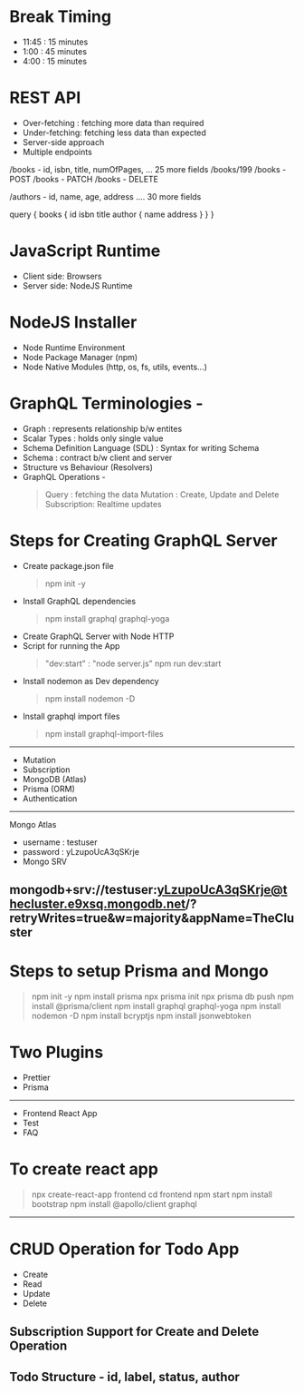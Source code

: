 # Break Timing

- 11:45 : 15 minutes
- 1:00 : 45 minutes
- 4:00 : 15 minutes

# REST API

- Over-fetching : fetching more data than required
- Under-fetching: fetching less data than expected
- Server-side approach
- Multiple endpoints

/books - id, isbn, title, numOfPages, ... 25 more fields
/books/199
/books - POST
/books - PATCH
/books - DELETE

/authors - id, name, age, address .... 30 more fields

query {
books {
id
isbn
title
author {
name
address
}
}
}

# JavaScript Runtime

- Client side: Browsers
- Server side: NodeJS Runtime

# NodeJS Installer

- Node Runtime Environment
- Node Package Manager (npm)
- Node Native Modules (http, os, fs, utils, events...)

# GraphQL Terminologies -

- Graph : represents relationship b/w entites
- Scalar Types : holds only single value
- Schema Definition Language (SDL) : Syntax for writing Schema
- Schema : contract b/w client and server
- Structure vs Behaviour (Resolvers)
- GraphQL Operations -
  > Query : fetching the data
  > Mutation : Create, Update and Delete
  > Subscription: Realtime updates

# Steps for Creating GraphQL Server

- Create package.json file
  > npm init -y
- Install GraphQL dependencies
  > npm install graphql graphql-yoga
- Create GraphQL Server with Node HTTP
- Script for running the App
  > "dev:start" : "node server.js"
  > npm run dev:start
- Install nodemon as Dev dependency
  > npm install nodemon -D
- Install graphql import files
  > npm install graphql-import-files

---

- Mutation
- Subscription
- MongoDB (Atlas)
- Prisma (ORM)
- Authentication

---

Mongo Atlas

- username : testuser
- password : yLzupoUcA3qSKrje
- Mongo SRV

## mongodb+srv://testuser:yLzupoUcA3qSKrje@thecluster.e9xsq.mongodb.net/?retryWrites=true&w=majority&appName=TheCluster

# Steps to setup Prisma and Mongo

> npm init -y
> npm install prisma
> npx prisma init
> npx prisma db push
> npm install @prisma/client
> npm install graphql graphql-yoga
> npm install nodemon -D
> npm install bcryptjs
> npm install jsonwebtoken

# Two Plugins

- Prettier
- Prisma

---

- Frontend React App
- Test
- FAQ

# To create react app

> npx create-react-app frontend
> cd frontend
> npm start
> npm install bootstrap
> npm install @apollo/client graphql

---

# CRUD Operation for Todo App

- Create
- Read
- Update
- Delete

## Subscription Support for Create and Delete Operation

## Todo Structure - id, label, status, author
